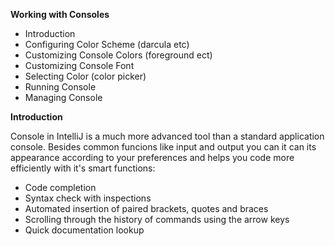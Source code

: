 **Working with Consoles**

 - Introduction
 -  Configuring Color Scheme (darcula etc)
 -  Customizing Console Colors (foreground ect)
 - Customizing Console Font 
 - Selecting Color (color picker)
 - Running Console
 - Managing Console
 
 **Introduction**

Console in IntelliJ is a much more advanced tool than a standard application console. Besides common funcions like input and output you can it can its appearance according to your preferences and helps you code more efficiently with it's smart functions:
    
 - Code completion 
 - Syntax check with inspections
 - Automated insertion of paired brackets, quotes and braces
 - Scrolling through the history of commands using the arrow keys 
 - Quick documentation lookup


